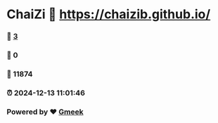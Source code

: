 # ChaiZi :link: https://chaizib.github.io/ 
### :page_facing_up: [3](https://chaizib.github.io//tag.html) 
### :speech_balloon: 0 
### :hibiscus: 11874 
### :alarm_clock: 2024-12-13 11:01:46 
### Powered by :heart: [Gmeek](https://github.com/Meekdai/Gmeek)
